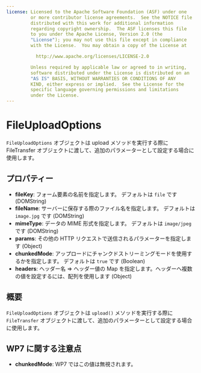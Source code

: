 ```yaml
---
license: Licensed to the Apache Software Foundation (ASF) under one
         or more contributor license agreements.  See the NOTICE file
         distributed with this work for additional information
         regarding copyright ownership.  The ASF licenses this file
         to you under the Apache License, Version 2.0 (the
         "License"); you may not use this file except in compliance
         with the License.  You may obtain a copy of the License at

           http://www.apache.org/licenses/LICENSE-2.0

         Unless required by applicable law or agreed to in writing,
         software distributed under the License is distributed on an
         "AS IS" BASIS, WITHOUT WARRANTIES OR CONDITIONS OF ANY
         KIND, either express or implied.  See the License for the
         specific language governing permissions and limitations
         under the License.
---
```


FileUploadOptions
========

`FileUploadOptions` オブジェクトは upload メソッドを実行する際に FileTransfer オブジェクトに渡して、追加のパラメーターとして設定する場合に使用します。

プロパティー
----------

- __fileKey__: フォーム要素の名前を指定します。 デフォルトは `file` です (DOMString)
- __fileName__: サーバーに保存する際のファイル名を指定します。 デフォルトは `image.jpg` です (DOMString)
- __mimeType__: データの MIME 形式を指定します。 デフォルトは `image/jpeg` です (DOMString)
- __params__: その他の HTTP リクエストで送信されるパラメーターを指定します (Object)
- __chunkedMode__: アップロードにチャンクドストリーミングモードを使用するかを指定します。 デフォルトは `true` です (Boolean)
- __headers__: ヘッダー名 => ヘッダー値の Map を指定します。ヘッダーへ複数の値を設定するには、配列を使用します (Object)


概要
-----------

`FileUploadOptions` オブジェクトは `upload()` メソッドを実行する際に `FileTransfer` オブジェクトに渡して、追加のパラメーターとして設定する場合に使用します。

WP7 に関する注意点
---------

- __chunkedMode__: WP7 ではこの値は無視されます。
